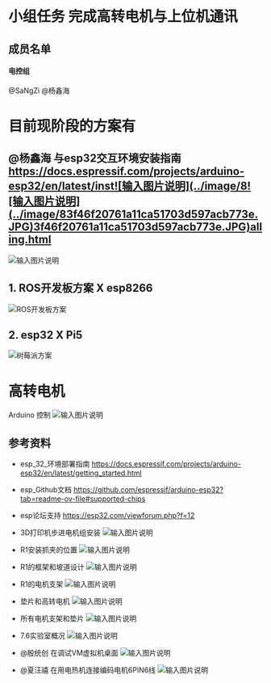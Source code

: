 # 小组任务 完成高转电机与上位机通讯
## 成员名单
#### 电控组
@SaNgZi @杨鑫海 





# 目前现阶段的方案有


## @杨鑫海 与esp32交互环境安装指南 https://docs.espressif.com/projects/arduino-esp32/en/latest/inst![输入图片说明](../image/8![输入图片说明](../image/83f46f20761a11ca51703d597acb773e.JPG)3f46f20761a11ca51703d597acb773e.JPG)alling.html
![输入图片说明](../image/esp2.png)
## 1. ROS开发板方案 X esp8266
![ROS开发板方案](../image/ROS%E5%BC%80%E5%8F%91%E6%9D%BFX8266.jpg)
## 2. esp32 X Pi5
![树莓派方案](../image/esp32XPi5.jpg)
   
   
# 高转电机
Arduino 控制
![输入图片说明](../image/Arduino%20and%20PlatformlO.png)
## 参考资料
- esp_32_环境部署指南 https://docs.espressif.com/projects/arduino-esp32/en/latest/getting_started.html

- esp_Github文档 https://github.com/espressif/arduino-esp32?tab=readme-ov-file#supported-chips

- esp论坛支持 https://esp32.com/viewforum.php?f=12
- 3D打印机步进电机组安装
![输入图片说明](../image/3D%E6%89%93%E5%8D%B0%E6%9C%BA%E6%AD%A5%E8%BF%9B%E7%94%B5%E6%9C%BA%E7%BB%84%E5%AE%89%E8%A3%85.JPG)
- R1安装抓夹的位置
![输入图片说明](../image/R1%E5%AE%89%E8%A3%85%E6%8A%93%E5%A4%B9%E7%9A%84%E4%BD%8D%E7%BD%AE.JPG)
- R1的框架和坡道设计
![输入图片说明](../image/R1%E7%9A%84%E6%A1%86%E6%9E%B6%E5%92%8C%E5%9D%A1%E9%81%93%E8%AE%BE%E8%AE%A1.JPG)
- R1的电机支架
![输入图片说明](../image/R1%E7%9A%84%E7%94%B5%E6%9C%BA%E6%94%AF%E6%9E%B6.JPG)
- 垫片和高转电机
![输入图片说明](../image/%E5%9E%AB%E7%89%87%E5%92%8C%E9%AB%98%E8%BD%AC%E7%94%B5%E6%9C%BA.JPG)
- 所有电机支架和垫片
![输入图片说明](../image/%E6%89%80%E6%9C%89%E7%94%B5%E6%9C%BA%E6%94%AF%E6%9E%B6%E5%8F%8A%E5%9E%AB%E7%89%87.JPG)
- 7.6实验室概况
![输入图片说明](../image/7.6%E5%AE%9E%E9%AA%8C%E5%AE%A4%E6%A6%82%E5%86%B5.JPG)
- @殷统创 在调试VM虚拟机桌面
![输入图片说明](../image/%E6%AE%B7%E7%BB%9F%E5%88%9B%E5%9C%A8%E8%B0%83%E8%AF%95VM%E8%99%9A%E6%8B%9F%E6%9C%BA%E6%A1%8C%E9%9D%A2.JPG)
-  @夏汪禧 在用电热机连接编码电机6PIN6线
![输入图片说明](../image/%E5%A4%8F%E6%B1%AA%E7%A6%A7%E5%9C%A8%E7%94%A8%E7%94%B5%E7%83%AD%E6%9C%BA%E8%BF%9E%E6%8E%A5%E7%BC%96%E7%A0%81%E7%94%B5%E6%9C%BA6PIN%E7%BA%BF.JPG)
